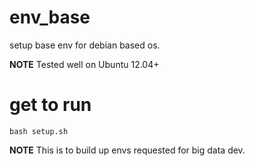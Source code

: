 # env_base
setup base env for debian based os.

**NOTE**
Tested well on Ubuntu 12.04+

# get to run
```
bash setup.sh
```

**NOTE**
This is to build up envs requested for big data dev. 
